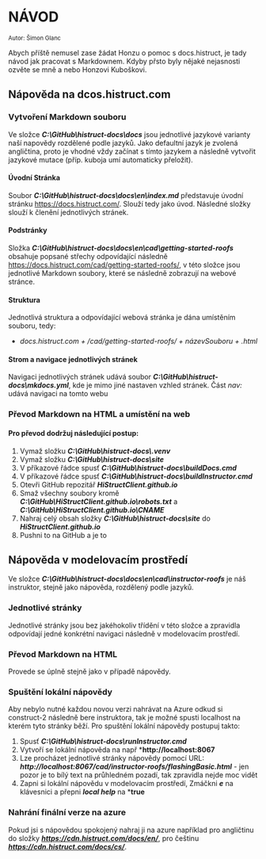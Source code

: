 # **NÁVOD**
<small>Autor: Šimon Glanc</small>

Abych příště nemusel zase žádat Honzu o pomoc s docs.histruct, je tady návod jak pracovat s Markdownem. Kdyby přsto byly nějaké nejasnosti ozvěte se mně a nebo Honzovi Kuboškovi.

## Nápověda na dcos.histruct.com

### Vytvoření Markdown souboru
Ve složce ***C:\GitHub\histruct-docs\docs*** jsou jednotlivé jazykové varianty naší napovědy rozdělené podle jazyků. Jako defaultní jazyk je zvolená angličtina, proto je vhodné vždy začínat s tímto jazykem a následně vytvořit jazykové mutace (příp. kuboja umí automaticky přeložit). 

#### Úvodní Stránka
Soubor ***C:\GitHub\histruct-docs\docs\en\index.md*** představuje úvodní stránku https://docs.histruct.com/. Slouží tedy jako úvod. Následné složky slouží k členění jednotlivých stránek. 

#### Podstránky
Složka ***C:\GitHub\histruct-docs\docs\en\cad\getting-started-roofs*** obsahuje popsané střechy odpovídající následně https://docs.histruct.com/cad/getting-started-roofs/, v této složce jsou jednotlivé Markdown soubory, které se následně zobrazují na webové stránce. 

#### Struktura
Jednotlivá struktura a odpovídající webová stránka je dána umístěním souboru, tedy:
- *docs.histruct.com + /cad/getting-started-roofs/ + názevSouboru + .html*

#### Strom a navigace jednotlivých stránek
Navigaci jednotlivých stránek udává soubor ***C:\GitHub\histruct-docs\mkdocs.yml***, kde je mimo jiné nastaven vzhled stránek. Část *nav:* udává navigaci na tomto webu

### Převod Markdown na HTML a umístění na web

#### Pro převod dodržuj následující postup:
1. Vymaž složku ***C:\GitHub\histruct-docs\\.venv***
1. Vymaž složku ***C:\GitHub\histruct-docs\site***
1. V příkazové řádce spusť ***C:\GitHub\histruct-docs\buildDocs.cmd***
1. V příkazové řádce spusť ***C:\GitHub\histruct-docs\buildInstructor.cmd***
1. Otevři GitHub repozitář ***HiStructClient.github.io***
1. Smaž všechny soubory kromě ***C:\GitHub\HiStructClient.github.io\robots.txt*** a ***C:\GitHub\HiStructClient.github.io\CNAME***
1. Nahraj celý obsah složky ***C:\GitHub\histruct-docs\site*** do ***HiStructClient.github.io***
1. Pushni to na GitHub a je to 

## Nápověda v modelovacím prostředí
Ve složce ***C:\GitHub\histruct-docs\docs\en\cad\instructor-roofs*** je náš instruktor, stejně jako nápověda, rozdělený podle jazyků. 

### Jednotlivé stránky
Jednotlivé stránky jsou bez jakéhokoliv třídění v této složce a zpravidla odpovídají jedné konkrétní navigaci následně v modelovacím prostředí.

### Převod Markdown na HTML
Provede se úplně stejně jako v případě nápovědy. 

### Spuštění lokální nápovědy 
Aby nebylo nutné každou novou verzi nahrávat na Azure odkud si construct-2 následně bere instruktora, tak je možné spusti localhost na kterém tyto stránky běží. Pro spuštění lokální nápovědy postupuj takto: 
1. Spusť ***C:\GitHub\histruct-docs\runInstructor.cmd***
1. Vytvoří se lokální nápověda na např ***http://localhost:8067**
1. Lze procházet jednotlivé stránky nápovědy pomocí URL: ***http://localhost:8067/cad/instructor-roofs/flashingBasic.html*** - jen pozor je to bílý text na průhledném pozadí, tak zpravidla nejde moc vidět
1. Zapni si lokální nápovědu v modelovacím prostředí, Zmáčkni ***e*** na klávesnici a přepni ***local help*** na ***true**

### Nahrání finální verze na azure
Pokud jsi s nápovědou spokojený nahraj ji na azure například pro angličtinu do složky ***https://cdn.histruct.com/docs/en/***, pro češtinu ***https://cdn.histruct.com/docs/cs/***.
